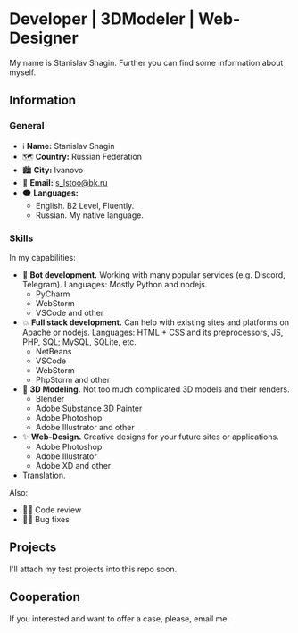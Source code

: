 # Developer | 3DModeler | Web-Designer

My name is Stanislav Snagin. Further you can find some information about myself.

## Information

### General
- ℹ **Name:** Stanislav Snagin
- 🗺 **Country:** Russian Federation
- 🏙 **City:** Ivanovo
- 📧 **Email:** s_lstoo@bk.ru
- 🗨 **Languages:**
    - English. B2 Level, Fluently.
    - Russian. My native language.

### Skills
In my capabilities:
- 🤖 **Bot development.** Working with many popular services (e.g. Discord, Telegram). Languages: Mostly Python and nodejs.
    - PyCharm
    - WebStorm
    - VSCode and other
- 💥 **Full stack development.** Can help with existing sites and platforms on Apache or nodejs. Languages: HTML + CSS and its preprocessors, JS, PHP, SQL; MySQL, SQLite, etc.
    - NetBeans
    - VSCode
    - WebStorm
    - PhpStorm and other
- 💎 **3D Modeling.** Not too much complicated 3D models and their renders.
    - Blender
    - Adobe Substance 3D Painter
    - Adobe Photoshop
    - Adobe Illustrator and other
- ✨ **Web-Design.** Creative designs for your future sites or applications.
    - Adobe Photoshop
    - Adobe Illustrator
    - Adobe XD and other
- Translation.

Also:
- 👩‍💻 Code review
- 👨‍🔧 Bug fixes

## Projects
I'll attach my test projects into this repo soon.

## Cooperation
If you interested and want to offer a case, please, email me.
